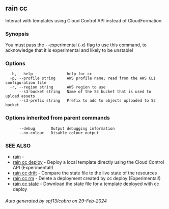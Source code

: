 ## rain cc

Interact with templates using Cloud Control API instead of CloudFormation

### Synopsis

You must pass the --experimental (-x) flag to use this command, to acknowledge that it is experimental and likely to be unstable!


### Options

```
  -h, --help               help for cc
  -p, --profile string     AWS profile name; read from the AWS CLI configuration file
  -r, --region string      AWS region to use
      --s3-bucket string   Name of the S3 bucket that is used to upload assets
      --s3-prefix string   Prefix to add to objects uploaded to S3 bucket
```

### Options inherited from parent commands

```
      --debug       Output debugging information
      --no-colour   Disable colour output
```

### SEE ALSO

* [rain](index.md)	 - 
* [rain cc deploy](rain_cc_deploy.md)	 - Deploy a local template directly using the Cloud Control API (Experimental!)
* [rain cc drift](rain_cc_drift.md)	 - Compare the state file to the live state of the resources
* [rain cc rm](rain_cc_rm.md)	 - Delete a deployment created by cc deploy (Experimental!)
* [rain cc state](rain_cc_state.md)	 - Download the state file for a template deployed with cc deploy

###### Auto generated by spf13/cobra on 29-Feb-2024
